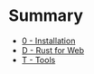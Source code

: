# Summary

- [0 - Installation](./0-install/mod.md)
- [D - Rust for Web](./D/mod.md)
- [T - Tools](./T/mod.md)

